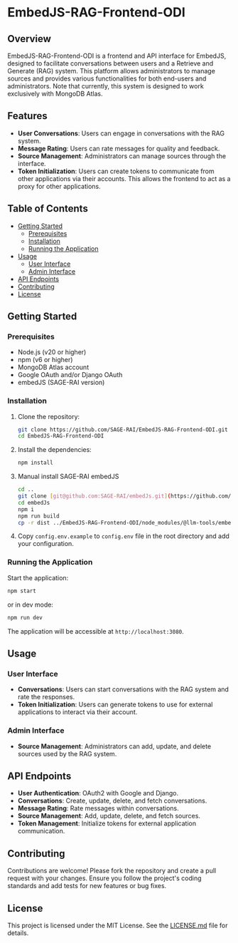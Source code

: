 # EmbedJS-RAG-Frontend-ODI

## Overview

EmbedJS-RAG-Frontend-ODI is a frontend and API interface for EmbedJS, designed to facilitate conversations between users and a Retrieve and Generate (RAG) system. This platform allows administrators to manage sources and provides various functionalities for both end-users and administrators. Note that currently, this system is designed to work exclusively with MongoDB Atlas.

## Features

- **User Conversations**: Users can engage in conversations with the RAG system.
- **Message Rating**: Users can rate messages for quality and feedback.
- **Source Management**: Administrators can manage sources through the interface.
- **Token Initialization**: Users can create tokens to communicate from other applications via their accounts. This allows the frontend to act as a proxy for other applications.

## Table of Contents

- [Getting Started](#getting-started)
  - [Prerequisites](#prerequisites)
  - [Installation](#installation)
  - [Running the Application](#running-the-application)
- [Usage](#usage)
  - [User Interface](#user-interface)
  - [Admin Interface](#admin-interface)
- [API Endpoints](#api-endpoints)
- [Contributing](#contributing)
- [License](#license)

## Getting Started

### Prerequisites

- Node.js (v20 or higher)
- npm (v6 or higher)
- MongoDB Atlas account
- Google OAuth and/or Django OAuth
- embedJS (SAGE-RAI version)

### Installation

1. Clone the repository:
   ```bash
   git clone https://github.com/SAGE-RAI/EmbedJS-RAG-Frontend-ODI.git
   cd EmbedJS-RAG-Frontend-ODI
   ```

2. Install the dependencies:
   ```bash
   npm install
   ```

3. Manual install SAGE-RAI embedJS
    ```bash
    cd ..
    git clone [git@github.com:SAGE-RAI/embedJs.git](https://github.com/SAGE-RAI/embedJs.git)
    cd embedJs
    npm i
    npm run build
    cp -r dist ../EmbedJS-RAG-Frontend-ODI/node_modules/@llm-tools/embedjs/
    ```

4. Copy `config.env.example` to `config.env` file in the root directory and add your configuration.

### Running the Application

Start the application:
```bash
npm start
```

or in dev mode:
```bash
npm run dev
```

The application will be accessible at `http://localhost:3080`.

## Usage

### User Interface

- **Conversations**: Users can start conversations with the RAG system and rate the responses.
- **Token Initialization**: Users can generate tokens to use for external applications to interact via their account.

### Admin Interface

- **Source Management**: Administrators can add, update, and delete sources used by the RAG system.

## API Endpoints

- **User Authentication**: OAuth2 with Google and Django.
- **Conversations**: Create, update, delete, and fetch conversations.
- **Message Rating**: Rate messages within conversations.
- **Source Management**: Add, update, delete, and fetch sources.
- **Token Management**: Initialize tokens for external application communication.

## Contributing

Contributions are welcome! Please fork the repository and create a pull request with your changes. Ensure you follow the project's coding standards and add tests for new features or bug fixes.

## License

This project is licensed under the MIT License. See the [LICENSE.md](LICENSE.md) file for details.